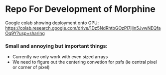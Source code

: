 # Repo For Development of Morphine

Google colab showing deployment onto GPU:
https://colab.research.google.com/drive/1Dz5NdRhtbGOzPl7jlIn5JvwNEQfaOq9Y?usp=sharing


### Small and annoying but important things:
- Currently we only work with even sized arrays
- We need to figure out the centering convetion for psfs (ie central pixel or corner of pixel)
